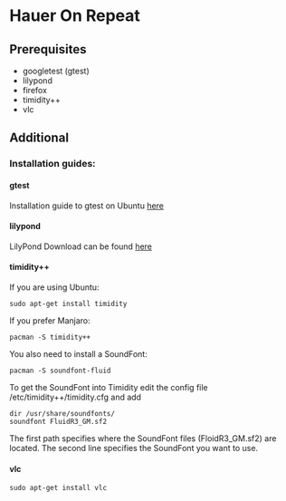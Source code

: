 # Hauer On Repeat #

## Prerequisites ##

* googletest (gtest)
* lilypond
* firefox
* timidity++
* vlc

## Additional ##

### Installation guides: ###

#### gtest ####
Installation guide to gtest on Ubuntu [here](https://www.eriksmistad.no/getting-started-with-google-test-on-ubuntu/)

#### lilypond ####

LilyPond Download can be found [here](http://lilypond.org/unix.html)

#### timidity++ ####

If you are using Ubuntu:

```shell
sudo apt-get install timidity
```

If you prefer Manjaro:

```shell
pacman -S timidity++
```

You also need to install a SoundFont:

```shell
pacman -S soundfont-fluid
```

To get the SoundFont into Timidity edit the config file /etc/timidity++/timidity.cfg and add

```shell
dir /usr/share/soundfonts/
soundfont FluidR3_GM.sf2
```

The first path specifies where the SoundFont files (FloidR3_GM.sf2) are located.
The second line specifies the SoundFont you want to use.

#### vlc ####

```shell
sudo apt-get install vlc
```